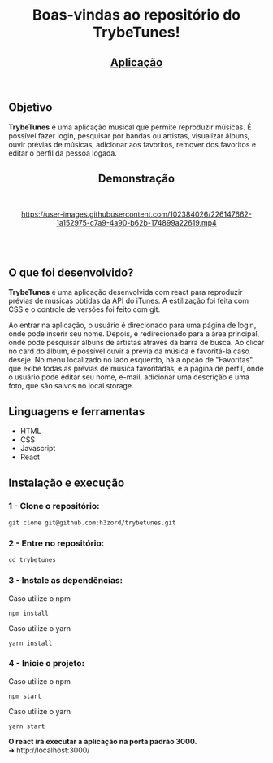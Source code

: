 <h1 align="center">Boas-vindas ao repositório do TrybeTunes!</h1>

<h2 align="center">
  <a href="https://h3zord.github.io/trybetunes" target="_blank">
    Aplicação
  </a>
</h2>
<br/>

## Objetivo

<strong>TrybeTunes</strong> é uma aplicação musical que permite reproduzir músicas. É possível fazer login, pesquisar por bandas ou artistas, visualizar álbuns, ouvir prévias de músicas, adicionar aos favoritos, remover dos favoritos e editar o perfil da pessoa logada.

<h2 align="center">Demonstração</h2>
<br/>

<div align="center">

https://user-images.githubusercontent.com/102384026/226147662-1a152975-c7a9-4a90-b62b-174899a22619.mp4

</div>

<br/>
<br/>

## O que foi desenvolvido?

<strong>TrybeTunes</strong> é uma aplicação desenvolvida com react para reproduzir prévias de músicas obtidas da API do iTunes. A estilização foi feita com CSS e o controle de versões foi feito com git.

Ao entrar na aplicação, o usuário é direcionado para uma página de login, onde pode inserir seu nome. Depois, é redirecionado para a área principal, onde pode pesquisar álbuns de artistas através da barra de busca. Ao clicar no card do álbum, é possível ouvir a prévia da música e favoritá-la caso deseje.
No menu localizado no lado esquerdo, há a opção de "Favoritas", que exibe todas as prévias de música favoritadas, e a página de perfil, onde o usuário pode editar seu nome, e-mail, adicionar uma descrição e uma foto, que são salvos no local storage.

## Linguagens e ferramentas
- HTML
- CSS
- Javascript
- React

## Instalação e execução

### 1 - Clone o repositório:
```
git clone git@github.com:h3zord/trybetunes.git
```

### 2 - Entre no repositório:
```
cd trybetunes
```

### 3 - Instale as dependências:
Caso utilize o npm
```
npm install
```
Caso utilize o yarn
```
yarn install
```

### 4 - Inicie o projeto:
Caso utilize o npm
```
npm start
```
Caso utilize o yarn
```
yarn start
```
<strong>O react irá executar a aplicação na porta padrão 3000.</strong>
<br/>
➜ http://localhost:3000/
